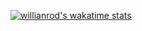 [![willianrod's wakatime stats](https://github-readme-stats.vercel.app/api/iljasbezhanidze?username=willianrod)](https://github.com/anuraghazra/github-readme-stats)
